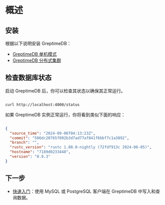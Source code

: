 # 概述

## 安装

根据以下说明安装 GreptimeDB：

- [GreptimeDB 单机模式](greptimedb-standalone.md)
- [GreptimeDB 分布式集群](greptimedb-cluster.md)

## 检查数据库状态

启动 GreptimeDB 后，你可以检查其状态以确保其正常运行。

```shell

curl http://localhost:4000/status

```

如果 GreptimeDB 实例正常运行，你将看到类似下面的响应：

```json

{
  "source_time": "2024-09-06T04:13:23Z",
  "commit": "506dc20765f892b3d7ad77af841f6bbf7c1a3892",
  "branch": "",
  "rustc_version": "rustc 1.80.0-nightly (72fdf913c 2024-06-05)",
  "hostname": "7189d0233448",
  "version": "0.9.3"
}

```

## 下一步

- [快速入门](./quick-start.md)：使用 MySQL 或 PostgreSQL 客户端在 GreptimeDB 中写入和查询数据。
